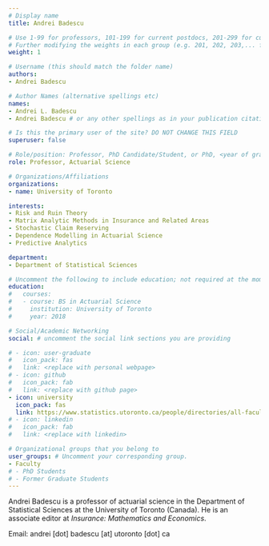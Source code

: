```yaml
---
# Display name
title: Andrei Badescu

# Use 1-99 for professors, 101-199 for current postdocs, 201-299 for current phds, 301-399 for current masters, 401-499 for current undergrads, 801-809 for alum postdocs, 811-849 for alum phds, 851-899 for alum masters, and 901-999 for alum undergrads
# Further modifying the weights in each group (e.g. 201, 202, 203,... for current phds) allows customized ordering (e.g. new students first)
weight: 1

# Username (this should match the folder name)
authors:
- Andrei Badescu

# Author Names (alternative spellings etc)
names:
- Andrei L. Badescu
- Andrei Badescu # or any other spellings as in your publication citations

# Is this the primary user of the site? DO NOT CHANGE THIS FIELD
superuser: false

# Role/position: Professor, PhD Candidate/Student, or PhD, <year of graduation>
role: Professor, Actuarial Science

# Organizations/Affiliations
organizations:
- name: University of Toronto

interests:
- Risk and Ruin Theory
- Matrix Analytic Methods in Insurance and Related Areas
- Stochastic Claim Reserving
- Dependence Modelling in Actuarial Science
- Predictive Analytics

department:
- Department of Statistical Sciences

# Uncomment the following to include education; not required at the moment.
education:
#   courses:
#   - course: BS in Actuarial Science
#     institution: University of Toronto
#     year: 2018

# Social/Academic Networking
social: # uncomment the social link sections you are providing

# - icon: user-graduate
#   icon_pack: fas
#   link: <replace with personal webpage>
# - icon: github
#   icon_pack: fab
#   link: <replace with github page>
- icon: university
  icon_pack: fas
  link: https://www.statistics.utoronto.ca/people/directories/all-faculty/andrei-badescu
# - icon: linkedin
#   icon_pack: fab
#   link: <replace with linkedin>

# Organizational groups that you belong to
user_groups: # Uncomment your corresponding group.
- Faculty
# - PhD Students
# - Former Graduate Students
---
```


Andrei Badescu is a professor of actuarial science in the Department of Statistical Sciences at the University of Toronto (Canada). He is an associate editor at *Insurance: Mathematics and Economics*.

Email: andrei [dot] badescu [at] utoronto [dot] ca